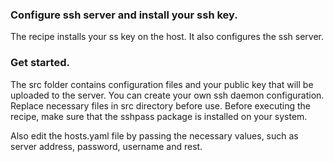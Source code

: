 ### Configure ssh server and install your ssh key.

The recipe installs your ss key on the host. It also configures the ssh server.

### Get started.

The src folder contains configuration files and your public key that will be uploaded to the server. You can create your own ssh daemon configuration. Replace necessary files in src directory before use.
Before executing the recipe, make sure that the sshpass package is installed on your system.


Also edit the hosts.yaml file by passing the necessary values, such as server address, password, username and rest.
